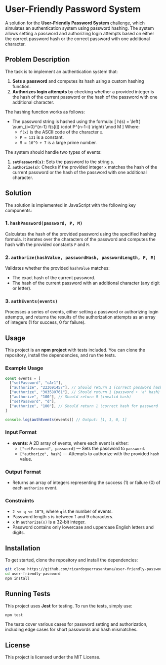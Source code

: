 # User-Friendly Password System

A solution for the **User-Friendly Password System** challenge, which simulates an authentication system using password hashing. The system allows setting a password and authorizing login attempts based on either the correct password hash or the correct password with one additional character.

## Problem Description

The task is to implement an authentication system that:

1. **Sets a password** and computes its hash using a custom hashing function.
2. **Authorizes login attempts** by checking whether a provided integer is the hash of the current password or the hash of the password with one additional character.

The hashing function works as follows:

- The password string is hashed using the formula:
  \[
  h(s) = \left( \sum\_{i=0}^{n-1} f(s[i]) \cdot P^{n-1-i} \right) \mod M
  \]
  Where:
  - `f(x)` is the ASCII code of the character `x`.
  - `P = 131` is a constant.
  - `M = 10^9 + 7` is a large prime number.

The system should handle two types of events:

1. **`setPassword(s)`**: Sets the password to the string `s`.
2. **`authorize(x)`**: Checks if the provided integer `x` matches the hash of the current password or the hash of the password with one additional character.

## Solution

The solution is implemented in JavaScript with the following key components:

### 1. `hashPassword(password, P, M)`

Calculates the hash of the provided password using the specified hashing formula. It iterates over the characters of the password and computes the hash with the provided constants `P` and `M`.

### 2. `authorize(hashValue, passwordHash, passwordLength, P, M)`

Validates whether the provided `hashValue` matches:

- The exact hash of the current password.
- The hash of the current password with an additional character (any digit or letter).

### 3. `authEvents(events)`

Processes a series of events, either setting a password or authorizing login attempts, and returns the results of the authorization attempts as an array of integers (1 for success, 0 for failure).

## Usage

This project is an **npm project** with tests included. You can clone the repository, install the dependencies, and run the tests.

### Example Usage

```javascript
const events = [
  ["setPassword", "cAr1"],
  ["authorize", "223691457"], // Should return 1 (correct password hash)
  ["authorize", "303580761"], // Should return 1 (password + 'a' hash)
  ["authorize", "100"], // Should return 0 (invalid hash)
  ["setPassword", "d"],
  ["authorize", "100"], // Should return 1 (correct hash for password 'd')
]

console.log(authEvents(events)) // Output: [1, 1, 0, 1]
```

### Input Format

- **events**: A 2D array of events, where each event is either:
  - `["setPassword", password]` — Sets the password to `password`.
  - `["authorize", hash]` — Attempts to authorize with the provided `hash` value.

### Output Format

- Returns an array of integers representing the success (1) or failure (0) of each `authorize` event.

### Constraints

- `2 <= q <= 10^5`, where `q` is the number of events.
- Password length `s` is between 1 and 9 characters.
- `x` in `authorize(x)` is a 32-bit integer.
- Password contains only lowercase and uppercase English letters and digits.

## Installation

To get started, clone the repository and install the dependencies:

```bash
git clone https://github.com/ricardoguerrasantana/user-friendly-password.git
cd user-friendly-password
npm install
```

## Running Tests

This project uses **Jest** for testing. To run the tests, simply use:

```bash
npm test
```

The tests cover various cases for password setting and authorization, including edge cases for short passwords and hash mismatches.

## License

This project is licensed under the MIT License.
